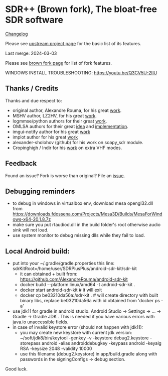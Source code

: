 # SDR++ (Brown fork), The bloat-free SDR software

[Changelog](changelog.md)

Please see [upstream project page](https://github.com/AlexandreRouma/SDRPlusPlus) for the basic list of its features.

Last merge: 2024-03-03

Please see [brown fork page](https://sdrpp-brown.san.systems) for list of fork features.

WINDOWS INSTALL TROUBLESHOOTING: https://youtu.be/Q3CV5U-2IIU

## Thanks / Credits

Thanks and due respect to:
 
* original author, Alexandre Rouma, for his great [work](https://github.com/AlexandreRouma/SDRPlusPlus). 
* MSHV author, LZ2HV, for his great [work](http://lz2hv.org/mshv).
* logmmse/python authors for their great [work](https://github.com/wilsonchingg/logmmse).
* OMLSA authors for their great [idea](https://github.com/yuzhouhe2000/OMLSA-IMCRA) and [implementation](https://github.com/xiaochunxin/OMLSA-MCRA).
* imgui-notify author for his great [work](https://github.com/patrickcjk/imgui-notify)
* implot author for his great [work](https://github.com/epezent/implot/)
* alexander-sholohov (github) for his work on soapy_sdr module.
* Cropinghigh / Indir for his [work](github.com/cropinghigh/sdrpp-vhfvoiceradio) on extra VHF modes.

## Feedback

Found an issue? Fork is worse than original? File an [issue](https://github.com/sannysanoff/SDRPlusPlusBrown/issues).

## Debugging reminders

* to debug in windows in virtualbox env, download mesa opengl32.dll from https://downloads.fdossena.com/Projects/Mesa3D/Builds/MesaForWindows-x64-20.1.8.7z
* make sure you put rtaudiod.dll in the build folder's root otherwise audio sink will not load.
* use system monitor to debug missing dlls while they fail to load.

## Local Android build:

* put into your ~/.gradle/gradle.properties this line: sdrKitRoot=/home/user/SDRPlusPlus/android-sdr-kit/sdr-kit
  * it can obtained + built from: https://github.com/AlexandreRouma/android-sdr-kit 
  * docker build --platform linux/amd64 -t android-sdr-kit  .
  * docker start android-sdr-kit    # it will exit
  * docker cp be03210da56a:/sdr-kit .    # will create directory with built binary libs, replace be03210da56a with id obtained from 'docker ps -a'
* use jdk11 for gradle in android studio. Android Studio -> Settings -> ... -> Gradle -> Gradle JDK . This is needed if you have various errors with java.io unaccessible fields.
* in case of invalid keystore error (should not happen with jdk11): 
  * you may create new keystore with current jdk version:
    ~/soft/jdk8/bin/keytool -genkey -v -keystore debug2.keystore -storepass android -alias androiddebugkey -keypass android -keyalg RSA -keysize 2048 -validity 10000
  * use this filename (debug2.keystore) in app/build.gradle along with passwords in the signingConfigs -> debug section.

Good luck.
